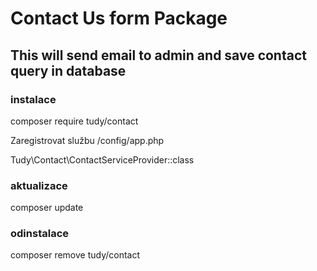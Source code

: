 # Contact Us form Package
## This will send email to admin and save contact query in database

### instalace
composer require tudy/contact

Zaregistrovat službu /config/app.php

Tudy\Contact\ContactServiceProvider::class

### aktualizace
composer update

### odinstalace
composer remove tudy/contact